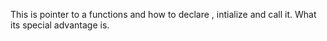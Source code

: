 This is pointer to a functions and how to declare ,
intialize and call it. What its special advantage is.
